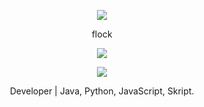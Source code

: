 <p align="center">  
<img src="https://cdn.discordapp.com/attachments/934199186704969868/936787042036232192/6689dc331be27e66349ce9a4d15ddff3.gif">
</p>
<p align="center">
    flock
<p align="center">  
<img src="https://komarev.com/ghpvc/?username=r-venege&color=grey">
</p>
    <p align="center">
  <img src="https://discord.c99.nl/widget/theme-3/939665893124878337.png"/>
</p>
<p align="center">
Developer | Java, Python, JavaScript, Skript.
<p align="center">

